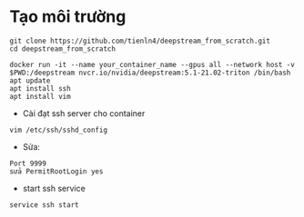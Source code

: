 
# Tạo môi trường
```
git clone https://github.com/tienln4/deepstream_from_scratch.git
cd deepstream_from_scratch

docker run -it --name your_container_name --gpus all --network host -v $PWD:/deepstream nvcr.io/nvidia/deepstream:5.1-21.02-triton /bin/bash
apt update
apt install ssh
apt install vim
```
- Cài đạt ssh server cho container
```
vim /etc/ssh/sshd_config
```

- Sửa: 
```
Port 9999
sửa PermitRootLogin yes
```

- start ssh service
```
service ssh start
```
